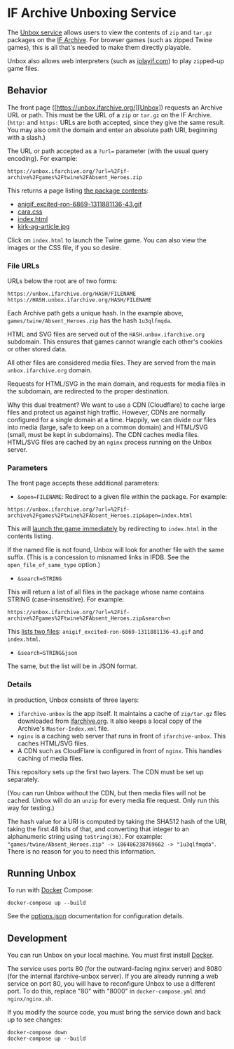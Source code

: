 IF Archive Unboxing Service
===========================

The [Unbox service][Unbox] allows users to view the contents of `zip` and `tar.gz` packages on the [IF Archive][ifarch]. For browser games (such as zipped Twine games), this is all that's needed to make them directly playable.

Unbox also allows web interpreters (such as [iplayif.com][iplayif]) to play `zip`ped-up game files.

[ifarch]: https://ifarchive.org/
[iplayif]: https://iplayif.com/
[Unbox]: https://unbox.ifarchive.org/

## Behavior

The front page ([https://unbox.ifarchive.org/][Unbox]) requests an Archive URL or path. This must be the URL of a `zip` or `tar.gz` on the IF Archive. (`http:` and `https:` URLs are both accepted, since they give the same result. You may also omit the domain and enter an absolute path URI, beginning with a slash.)

The URL or path accepted as a `?url=` parameter (with the usual query encoding). For example:

```
https://unbox.ifarchive.org/?url=%2Fif-archive%2Fgames%2Ftwine%2FAbsent_Heroes.zip
```

This returns a page listing [the package contents][exlist]:

- [anigif_excited-ron-6869-1311881136-43.gif][exron]
- [cara.css][excara]
- [index.html][exindex]
- [kirk-ag-article.jpg][exkirk]

[exlist]: https://unbox.ifarchive.org/?url=https%3A%2F%2Fifarchive.org%2Fif-archive%2Fgames%2Ftwine%2FAbsent_Heroes.zip
[exindex]: https://1u3qlfmqda.unbox.ifarchive.org/1u3qlfmqda/index.html
[exkirk]: https://unbox.ifarchive.org/1u3qlfmqda/kirk-ag-article.jpg
[excara]: https://unbox.ifarchive.org/1u3qlfmqda/cara.css
[exron]: https://unbox.ifarchive.org/1u3qlfmqda/anigif_excited-ron-6869-1311881136-43.gif

Click on `index.html` to launch the Twine game. You can also view the images or the CSS file, if you so desire.

### File URLs

URLs below the root are of two forms:

```
https://unbox.ifarchive.org/HASH/FILENAME
https://HASH.unbox.ifarchive.org/HASH/FILENAME
```

Each Archive path gets a unique hash. In the example above, `games/twine/Absent_Heroes.zip` has the hash `1u3qlfmqda`.

HTML and SVG files are served out of the `HASH.unbox.ifarchive.org` subdomain. This ensures that games cannot wrangle each other's cookies or other stored data.

All other files are considered media files. They are served from the main `unbox.ifarchive.org` domain.

Requests for HTML/SVG in the main domain, and requests for media files in the subdomain, are redirected to the proper destination.

Why this dual treatment? We want to use a CDN (Cloudflare) to cache large files and protect us against high traffic. However, CDNs are normally configured for a single domain at a time. Happily, we can divide our files into media (large, safe to keep on a common domain) and HTML/SVG (small, must be kept in subdomains). The CDN caches media files. HTML/SVG files are cached by an `nginx` process running on the Unbox server.

### Parameters

The front page accepts these additional parameters:

- `&open=FILENAME`: Redirect to a given file within the package. For example:

```
https://unbox.ifarchive.org/?url=%2Fif-archive%2Fgames%2Ftwine%2FAbsent_Heroes.zip&open=index.html
```

This will [launch the game immediately][exlistopen] by redirecting to `index.html` in the contents listing.

[exlistopen]: https://unbox.ifarchive.org/?url=https%3A%2F%2Fifarchive.org%2Fif-archive%2Fgames%2Ftwine%2FAbsent_Heroes.zip&open=index.html

If the named file is not found, Unbox will look for another file with the same suffix. (This is a concession to misnamed links in IFDB. See the `open_file_of_same_type` option.)

- `&search=STRING`

This will return a list of all files in the package whose name contains STRING (case-insensitive). For example:

```
https://unbox.ifarchive.org/?url=%2Fif-archive%2Fgames%2Ftwine%2FAbsent_Heroes.zip&search=n
```

This [lists two files][exlistsearch]: `anigif_excited-ron-6869-1311881136-43.gif` and `index.html`.

[exlistsearch]: https://unbox.ifarchive.org/?url=https%3A%2F%2Fifarchive.org%2Fif-archive%2Fgames%2Ftwine%2FAbsent_Heroes.zip&search=n

- `&search=STRING&json`

The same, but the list will be in JSON format.

### Details

In production, Unbox consists of three layers:

- `ifarchive-unbox` is the app itself. It maintains a cache of `zip/tar.gz` files downloaded from [ifarchive.org][ifarch]. It also keeps a local copy of the Archive's `Master-Index.xml` file.
- `nginx` is a caching web server that runs in front of `ifarchive-unbox`. This caches HTML/SVG files.
- A CDN such as CloudFlare is configured in front of `nginx`. This handles caching of media files.

This repository sets up the first two layers. The CDN must be set up separately.

(You can run Unbox without the CDN, but then media files will not be cached. Unbox will do an `unzip` for every media file request. Only run this way for testing.)

The hash value for a URI is computed by taking the SHA512 hash of the URI, taking the first 48 bits of that, and converting that integer to an alphanumeric string using `toString(36)`. For example: `"games/twine/Absent_Heroes.zip" -> 186486238769662 -> "1u3qlfmqda"`. There is no reason for you to need this information.

## Running Unbox

To run with [Docker][] Compose:

```
docker-compose up --build
```

See the [options.json](./options.json.md) documentation for configuration details.

## Development

You can run Unbox on your local machine. You must first install [Docker][].

[Docker]: https://docs.docker.com/get-docker/

The service uses ports 80 (for the outward-facing nginx server) and 8080 (for the internal ifarchive-unbox server). If you are already running a web service on port 80, you will have to reconfigure Unbox to use a different port. To do this, replace "80" with "8000" in `docker-compose.yml` and `nginx/nginx.sh`.

If you modify the source code, you must bring the service down and back up to see changes:

```
docker-compose down
docker-compose up --build
```
